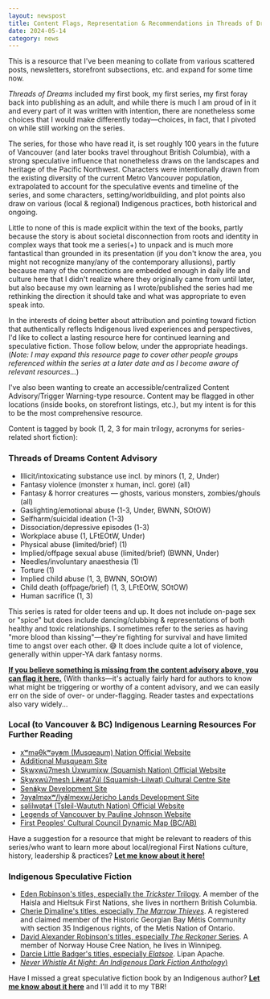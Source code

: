 ```yaml
---
layout: newspost
title: Content Flags, Representation & Recommendations in Threads of Dreams
date: 2024-05-14
category: news
---
```


This is a resource that I've been meaning to collate from various scattered posts, newsletters, storefront subsections, etc. and expand for some time now.

*Threads of Dreams* included my first book, my first series, my first foray back into publishing as an adult, and while there is much I am proud of in it and every part of it was written with intention, there are nonetheless some choices that I would make differently today—choices, in fact, that I pivoted on while still working on the series.

The series, for those who have read it, is set roughly 100 years in the future of Vancouver (and later books travel throughout British Columbia), with a strong speculative influence that nonetheless draws on the landscapes and heritage of the Pacific Northwest. Characters were intentionally drawn from the existing diversity of the current Metro Vancouver population, extrapolated to account for the speculative events and timeline of the series, and some characters, setting/worldbuilding, and plot points also draw on various (local & regional) Indigenous practices, both historical and ongoing.

Little to none of this is made explicit within the text of the books, partly because the story is about societal disconnection from roots and identity in complex ways that took me a series(+) to unpack and is much more fantastical than grounded in its presentation (if you don't know the area, you might not recognize many/any of the contemporary allusions), partly because many of the connections are embedded enough in daily life and culture here that I didn't realize where they originally came from until later, but also because my own learning as I wrote/published the series had me rethinking the direction it should take and what was appropriate to even speak into. 

In the interests of doing better about attribution and pointing toward fiction that authentically reflects Indigenous lived experiences and perspectives, I'd like to collect a lasting resource here for continued learning and speculative fiction. Those follow below, under the appropriate headings. (*Note: I may expand this resource page to cover other people groups referenced within the series at a later date and as I become aware of relevant resources...*)

I've also been wanting to create an accessible/centralized Content Advisory/Trigger Warning-type resource. Content may be flagged in other locations (inside books, on storefront listings, etc.), but my intent is for this to be the most comprehensive resource.

Content is tagged by book (1, 2, 3 for main trilogy, acronyms for series-related short fiction):

### Threads of Dreams Content Advisory

 - Illicit/intoxicating substance use incl. by minors (1, 2, Under)
 - Fantasy violence (monster x human, incl. gore) (all)
 - Fantasy & horror creatures — ghosts, various monsters, zombies/ghouls (all)
 - Gaslighting/emotional abuse (1-3, Under, BWNN, SOtOW)
 - Selfharm/suicidal ideation (1-3)
 - Dissociation/depressive episodes (1-3)
 - Workplace abuse (1, LFtEOtW, Under)
 - Physical abuse (limited/brief) (1)
 - Implied/offpage sexual abuse (limited/brief) (BWNN, Under)
 - Needles/involuntary anaesthesia (1)
 - Torture (1)
 - Implied child abuse (1, 3, BWNN, SOtOW)
 - Child death (offpage/brief) (1, 3, LFtEOtW, SOtOW)
 - Human sacrifice (1, 3)

 This series is rated for older teens and up. It does not include on-page sex or "spice" but does include dancing/clubbing & representations of both healthy and toxic relationships. I sometimes refer to the series as having "more blood than kissing"—they're fighting for survival and have limited time to angst over each other. 😅 It does include quite a lot of violence, generally within upper-YA dark fantasy norms.
 
 [**If you believe something is missing from the content advisory above, you can flag it here.**](https://docs.google.com/forms/d/e/1FAIpQLSfnbAZnZ9kgTJm7yldczKNq6Z4f5KYIdPtiWEj2zkvntH1kmQ/viewform?usp=sf_link) (With thanks—it's actually fairly hard for authors to know what might be triggering or worthy of a content advisory, and we can easily err on the side of over- or under-flagging. Reader tastes and expectations also vary widely...

 ### Local (to Vancouver & BC) Indigenous Learning Resources For Further Reading

 - [xʷməθkʷəy̓əm (Musqeaum) Nation Official Website](https://www.musqueam.bc.ca/our-story/)
 - [Additional Musqueam Site](http://musqueam.zenutech.com/our-story)
 - [Sḵwx̱wú7mesh Úxwumixw (Squamish Nation) Official Website](https://www.squamish.net/about-our-nation/)
 - [Sḵwx̱wú7mesh L̓il̓wat7úl (Squamish-Lilwat) Cultural Centre Site](https://slcc.ca/history/)
 - [Sen̓áḵw Development Site](https://senakw.com/)
 - [ʔəy̓alməxʷ/Iy̓álmexw/Jericho Lands Development Site](https://www.clc-sic.ca/real-estate/jericho-lands)
 - [səlilwətaɬ (Tsleil-Waututh Nation) Official Website](https://twnation.ca/our-story/)
 - [Legends of Vancouver by Pauline Johnson Website](https://www.legendsofvancouver.net/)
 - [First Peoples' Cultural Council Dynamic Map (BC/AB)](https://fpcc.ca/stories/first-peoples-map/)

 Have a suggestion for a resource that might be relevant to readers of this series/who want to learn more about local/regional First Nations culture, history, leadership & practices? [**Let me know about it here!**](https://docs.google.com/forms/d/e/1FAIpQLSfnbAZnZ9kgTJm7yldczKNq6Z4f5KYIdPtiWEj2zkvntH1kmQ/viewform?usp=sf_link)
 
 ### Indigenous Speculative Fiction

 - [Eden Robinson's titles, especially the *Trickster* Trilogy](https://www.bukowskiagency.com/robinson-titles-page). A member of the Haisla and Hieltsuk First Nations, she lives in northern British Columbia.
 - [Cherie Dimaline's titles, especially *The Marrow Thieves*](https://www.cheriedimaline.com/books). A registered and claimed member of the Historic Georgian Bay Métis Community with section 35 Indigenous rights, of the Metis Nation of Ontario.
 - [David Alexander Robinson's titles, especially *The Reckoner* Series](https://www.darobertson.ca/). A member of Norway House Cree Nation, he lives in Winnipeg.
 - [Darcie Little Badger's titles, especially *Elatsoe*](https://darcielittlebadger.wordpress.com/my-short-stories/). Lipan Apache.
 - [*Never Whistle At Night: An Indigenous Dark Fiction Anthology*)](https://shanehawk.com/pages/nwan)

Have I missed a great speculative fiction book by an Indigenous author? [**Let me know about it here**](https://docs.google.com/forms/d/e/1FAIpQLSfnbAZnZ9kgTJm7yldczKNq6Z4f5KYIdPtiWEj2zkvntH1kmQ/viewform?usp=sf_link) and I'll add it to my TBR!
